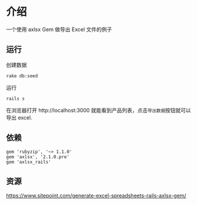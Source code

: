 # 介绍

一个使用 axlsx Gem 做导出 Excel 文件的例子

## 运行

创建数据

    rake db:seed

运行

    rails s

在浏览器打开 http://localhost:3000 就能看到产品列表，点击`导出数据`按钮就可以导出 excel.

## 依赖

    gem 'rubyzip', '~> 1.1.0'
    gem 'axlsx', '2.1.0.pre'
    gem 'axlsx_rails'

## 资源

https://www.sitepoint.com/generate-excel-spreadsheets-rails-axlsx-gem/
